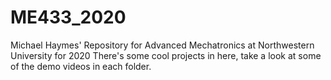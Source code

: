 # ME433_2020 
Michael Haymes' Repository for Advanced Mechatronics at Northwestern University for 2020
There's some cool projects in here, take a look at some of the demo videos in each folder. 
